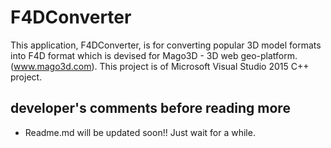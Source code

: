 # F4DConverter
This application, F4DConverter, is for converting popular 3D model formats into F4D format
which is devised for Mago3D - 3D web geo-platform. (www.mago3d.com).
This project is of Microsoft Visual Studio 2015 C++ project.

## developer's comments before reading more ##
- Readme.md will be updated soon!! Just wait for a while.



